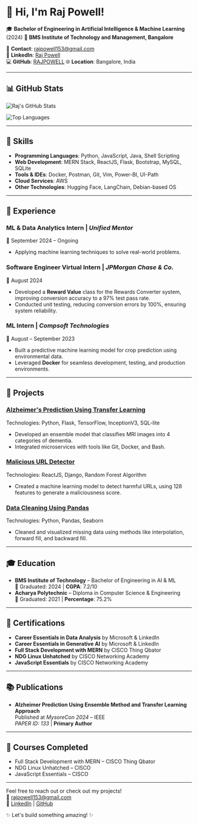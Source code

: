 # 👋 Hi, I'm Raj Powell!

🎓 **Bachelor of Engineering in Artificial Intelligence & Machine Learning** (2024) 
🏫 **BMS Institute of Technology and Management, Bangalore**     

📧 **Contact**: [rajpowell153@gmail.com](mailto:rajpowell153@gmail.com)  
🔗 **LinkedIn**: [Raj Powell](https://www.linkedin.com/in/rajpowell)  
💻 **GitHub**: [RAJPOWELL](https://github.com/RAJPOWELL) 
🌐 **Location**: Bangalore, India

---

## 📊 GitHub Stats

![Raj's GitHub Stats](https://github-readme-stats.vercel.app/api?username=RAJPOWELL&show_icons=true&theme=radical)

![Top Languages](https://github-readme-stats.vercel.app/api/top-langs/?username=RAJPOWELL&layout=compact&theme=radical)

---

## 🚀 Skills

- **Programming Languages**: Python, JavaScript, Java, Shell Scripting
- **Web Development**: MERN Stack, ReactJS, Flask, Bootstrap, MySQL, SQLite
- **Tools & IDEs**: Docker, Postman, Git, Vim, Power-BI, UI-Path
- **Cloud Services**: AWS
- **Other Technologies**: Hugging Face, LangChain, Debian-based OS

---

## 💼 Experience

### **ML & Data Analytics Intern** | *Unified Mentor*  
📅 September 2024 – Ongoing  
- Applying machine learning techniques to solve real-world problems.
  
### **Software Engineer Virtual Intern** | *JPMorgan Chase & Co.*  
📅 August 2024  
- Developed a **Reward Value** class for the Rewards Converter system, improving conversion accuracy to a 97% test pass rate.
- Conducted unit testing, reducing conversion errors by 100%, ensuring system reliability.

### **ML Intern** | *Compsoft Technologies*  
📅 August – September 2023  
- Built a predictive machine learning model for crop prediction using environmental data.
- Leveraged **Docker** for seamless development, testing, and production environments.
  
---

## 🔧 Projects

### **[Alzheimer's Prediction Using Transfer Learning](https://github.com/RAJPOWELL/Alzheimer-Detection-Using-Hybrid-Approach.git)**  
Technologies: Python, Flask, TensorFlow, InceptionV3, SQL-lite  
- Developed an ensemble model that classifies MRI images into 4 categories of dementia.
- Integrated microservices with tools like Git, Docker, and Bash.

### **[Malicious URL Detector](https://github.com/RAJPOWELL/Malicious-URL-Identifier.git)**  
Technologies: ReactJS, Django, Random Forest Algorithm  
- Created a machine learning model to detect harmful URLs, using 128 features to generate a maliciousness score.

### **[Data Cleaning Using Pandas](https://github.com/RAJPOWELL/Data-Cleaning-Using-Pandas)**  
Technologies: Python, Pandas, Seaborn  
- Cleaned and visualized missing data using methods like interpolation, forward fill, and backward fill.

---

## 🎓 Education

- **BMS Institute of Technology** – Bachelor of Engineering in AI & ML  
  📅 Graduated: 2024 | **CGPA**: 7.2/10  
- **Acharya Polytechnic** – Diploma in Computer Science & Engineering  
  📅 Graduated: 2021 | **Percentage**: 75.2%

---

## 📜 Certifications

- **Career Essentials in Data Analysis** by Microsoft & LinkedIn  
- **Career Essentials in Generative AI** by Microsoft & LinkedIn  
- **Full Stack Development with MERN** by CISCO Thing Qbator  
- **NDG Linux Unhatched** by CISCO Networking Academy  
- **JavaScript Essentials** by CISCO Networking Academy

---

## 📚 Publications

- **Alzheimer Prediction Using Ensemble Method and Transfer Learning Approach**  
  Published at *MysoreCon 2024* – IEEE  
  *PAPER ID: 133* | **Primary Author**

---

## 🌱 Courses Completed

- Full Stack Development with MERN – CISCO Thing Qbator  
- NDG Linux Unhatched – CISCO  
- JavaScript Essentials – CISCO

---

Feel free to reach out or check out my projects!  
📧 [rajpowell153@gmail.com](mailto:rajpowell153@gmail.com)  
🔗 [LinkedIn](https://www.linkedin.com/in/rajpowell) | [GitHub](https://github.com/RAJPOWELL)

✨ Let's build something amazing! ✨
